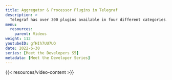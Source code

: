 ```yaml
---
title: Aggregator & Processor Plugins in Telegraf
description: >
  Telegraf has over 300 plugins available in four different categories. Here, developer Mya Longmire talks about two of those categories, aggregators and processors, covering what they do and how to use them.
menu:
  resources:
    parent: Videos
weight: 112
youtubeID: gfHIh7UU7UQ
date: 2022-6-30
series: [Meet the Developers S5]
metadata: [Meet the Developer Series]
---
```


{{< resources/video-content >}}
